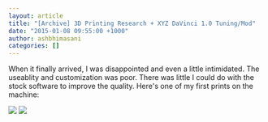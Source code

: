 ```yaml
---
layout: article
title: "[Archive] 3D Printing Research + XYZ DaVinci 1.0 Tuning/Mod"
date: "2015-01-08 09:55:00 +1000"
author: ashbhimasani
categories: []
---
```


When it finally arrived, I was disappointed and even a little intimidated. The useablity and customization was poor. There was little I could do with the stock software to improve the quality. Here's one of my first prints on the machine:

![](https://lh5.googleusercontent.com/-QC8bqwEbTDw/VLhtNHtezGI/AAAAAAAAFk8/S84jZ6xXyIE/s822-no/702424279_4446_5586814861866317846.jpg)
![](https://lh5.googleusercontent.com/-Xku-0aqh9lg/VLhtNB5y3CI/AAAAAAAAFk4/rmKYLkb6qr0/s822-no/702222993_3480_17486620976852451143.jpg)
